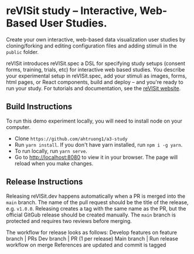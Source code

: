 # reVISit study – Interactive, Web-Based User Studies.  

Create your own interactive, web-based data visualization user studies by cloning/forking and editing configuration files and adding stimuli in the `public` folder. 

reVISit introduces reVISit.spec a DSL for specifying study setups (consent forms, training, trials, etc) for interactive web based studies. You describe your experimental setup in reVISit.spec, add your stimuli as images, forms, html pages, or React components, build and deploy – and you're ready to run your study. For tutorials and documentation, see the [reVISit website](https://revisit.dev). 

## Build Instructions

To run this demo experiment locally, you will need to install node on your computer. 

* Clone `https://github.com/ahtruong1/a3-study`
* Run `yarn install`. If you don't have yarn installed, run `npm i -g yarn`. 
* To run locally, run `yarn serve`.
* Go to [http://localhost:8080](http://localhost:8080) to view it in your browser. The page will reload when you make changes. 

## Release Instructions

Releasing reVISit.dev happens automatically when a PR is merged into the `main` branch. The name of the pull request should be the title of the release, e.g. `v1.0.0`. Releasing creates a tag with the same name as the PR, but the official GitGub release should be created manually. The `main` branch is protected and requires two reviews before merging.

The workflow for release looks as follows:
Develop features on feature branch
| PRs
Dev branch
| PR (1 per release)
Main branch
| Run release workflow on merge
References are updated and commit is tagged
